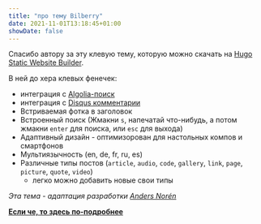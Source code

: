 ```yaml
---
title: "про тему Bilberry"
date: 2021-11-01T13:18:45+01:00
showDate: false
---
```

Спасибо автору за эту клевую тему, которую можно скачать на [Hugo Static Website Builder](https://gohugo.io).

В ней до хера клевых фенечек:

- интеграция с [Algolia-поиск](https://algolia.com)
- интеграция с  [Disqus комментарии](https://disqus.com)
- Встриваемая фотка в заголовок
- Встроенный поиск (Жмакни `s`, напечатай что-нибудь, а потом жмакни `enter` для поиска, или `esc` для выхода)
- Адаптивный дизайн - оптимизорован для настольных компов и смартфонов
- Мультиязычность (en, de, fr, ru, es)
- Различные типы постов (`article`, `audio`, `code`, `gallery`, `link`, `page`, `picture`, `quote`, `video`)
    - легко можно добавить новые свои типы 


*Эта тема - адаптация разработки [Anders Norén](http://www.andersnoren.se/teman/lingonberry-wordpress-theme/)*

**[Если че, то здесь по-подробнее](https://github.com/Lednerb/bilberry-hugo-theme)**
